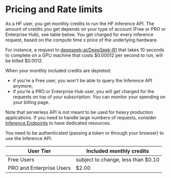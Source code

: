 # Pricing and Rate limits

As a HF user, you get monthly credits to run the HF Inference API. The amount of credits you get depends on your type of account (Free or PRO or Enterprise Hub), see table below.
You get charged for every inference request, based on the compute time x price of the underlying hardware.

For instance, a request to [deepseek-ai/DeepSeek-R1](https://huggingface.co/deepseek-ai/DeepSeek-R1) that takes 10 seconds to complete on a GPU machine that costs $0.00012 per second to run, will be billed $0.0012.

When your monthly included credits are depleted:
- if you're a Free user, you won't be able to query the Inference API anymore,
- if you're a PRO or Enterprise Hub user, you will get charged for the requests on top of your subscription. You can monitor your spending on your billing page.

Note that serverless API is not meant to be used for heavy production applications. If you need to handle large numbers of requests, consider [Inference Endpoints](https://huggingface.co/docs/inference-endpoints) to have dedicated resources.

You need to be authenticated (passing a token or through your browser) to use the Inference API.


| User Tier                 | Included monthly credits           |
|---------------------------|------------------------------------|
| Free Users                | subject to change, less than $0.10 |
| PRO and Enterprise Users  | $2.00                              |